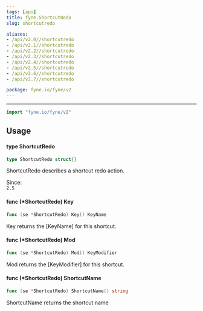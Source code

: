 ```yaml
---
tags: [api]
title: fyne.ShortcutRedo
slug: shortcutredo

aliases:
- /api/v2.0//shortcutredo
- /api/v2.1//shortcutredo
- /api/v2.2//shortcutredo
- /api/v2.3//shortcutredo
- /api/v2.4//shortcutredo
- /api/v2.5//shortcutredo
- /api/v2.6//shortcutredo
- /api/v2.7//shortcutredo

package: fyne.io/fyne/v2
---
```



---
```go
import "fyne.io/fyne/v2"
```

## Usage

#### type ShortcutRedo

```go
type ShortcutRedo struct{}
```

ShortcutRedo describes a shortcut redo action.


<div class="since">Since: <code>
2.5</code></div>

#### func (*ShortcutRedo) Key

```go
func (se *ShortcutRedo) Key() KeyName
```
Key returns the [KeyName] for this shortcut.

#### func (*ShortcutRedo) Mod

```go
func (se *ShortcutRedo) Mod() KeyModifier
```
Mod returns the [KeyModifier] for this shortcut.

#### func (*ShortcutRedo) ShortcutName

```go
func (se *ShortcutRedo) ShortcutName() string
```
ShortcutName returns the shortcut name
